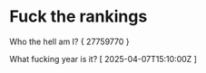 # Fuck the rankings

Who the hell am I?
{ 27759770 }

What fucking year is it?
[ 2025-04-07T15:10:00Z ]
